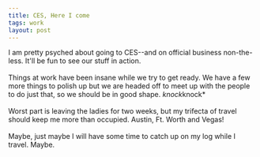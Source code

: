 ```yaml
---
title: CES, Here I come
tags: work
layout: post
---
```

I am pretty psyched about going to CES--and on official business non-the-less. It'll be fun to see our stuff in action.<br /><br />Things at work have been insane while we try to get ready.  We have a few more things to polish up but we are headed off to meet up with the people to do just that, so we should be in good shape.  *knock*knock*<br /><br />Worst part is leaving the ladies for two weeks, but my trifecta of travel should keep me more than occupied. Austin, Ft. Worth and Vegas!<br /><br />Maybe, just maybe I will have some time to catch up on my log while I travel. Maybe.

